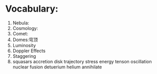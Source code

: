 # Vocabulary:
1. Nebula:
2. Cosmology:
3. Comet:
4. Domes:穹顶
5. Luminosity
6. Doppler Effects
7. Staggering
8. squasars
accretion disk
trajectory
stress energy tenson
oscillation
nuclear fusion
detuerium
helium
annihilate
